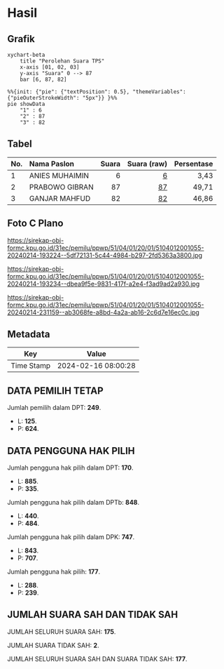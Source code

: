 # Hasil

## Grafik

```mermaid
xychart-beta
    title "Perolehan Suara TPS"
    x-axis [01, 02, 03]
    y-axis "Suara" 0 --> 87
    bar [6, 87, 82]
```

```mermaid
%%{init: {"pie": {"textPosition": 0.5}, "themeVariables": {"pieOuterStrokeWidth": "5px"}} }%%
pie showData
    "1" : 6
    "2" : 87
    "3" : 82
```

## Tabel

| No. | Nama Paslon    | Suara | Suara (raw) | Persentase |
|:--- |:-------------- | -----:| -----------:| ----------:|
| 1   | ANIES MUHAIMIN | 6     | [6][p-1]    | 3,43       |
| 2   | PRABOWO GIBRAN | 87    | [87][p-2]   | 49,71      |
| 3   | GANJAR MAHFUD  | 82    | [82][p-3]   | 46,86      |


[p-1]: https://github.com/gigit-pemilu/pemilu-2024-51-bali/blob/main/pilpres/hitung-suara/sub/51-bali/sub/04-gianyar/sub/01-sukawati/sub/2001-batubulan/sub/055-tps/sub/paslon-1.txt
[p-2]: https://github.com/gigit-pemilu/pemilu-2024-51-bali/blob/main/pilpres/hitung-suara/sub/51-bali/sub/04-gianyar/sub/01-sukawati/sub/2001-batubulan/sub/055-tps/sub/paslon-2.txt
[p-3]: https://github.com/gigit-pemilu/pemilu-2024-51-bali/blob/main/pilpres/hitung-suara/sub/51-bali/sub/04-gianyar/sub/01-sukawati/sub/2001-batubulan/sub/055-tps/sub/paslon-3.txt

## Foto C Plano

https://sirekap-obj-formc.kpu.go.id/31ec/pemilu/ppwp/51/04/01/20/01/5104012001055-20240214-193224--5df72131-5c44-4984-b297-2fd5363a3800.jpg

https://sirekap-obj-formc.kpu.go.id/31ec/pemilu/ppwp/51/04/01/20/01/5104012001055-20240214-193234--dbea9f5e-9831-417f-a2e4-f3ad9ad2a930.jpg

https://sirekap-obj-formc.kpu.go.id/31ec/pemilu/ppwp/51/04/01/20/01/5104012001055-20240214-231159--ab3068fe-a8bd-4a2a-ab16-2c6d7e16ec0c.jpg


## Metadata

| Key        | Value               |
| ---------- | ------------------- |
| Time Stamp | 2024-02-16 08:00:28 |


## DATA PEMILIH TETAP

Jumlah pemilih dalam DPT: **249**.
 * L: **125**.
 * P: **624**.

## DATA PENGGUNA HAK PILIH

Jumlah pengguna hak pilih dalam DPT: **170**.
 * L: **885**.
 * P: **335**.

Jumlah pengguna hak pilih dalam DPTb: **848**.
 * L: **440**.
 * P: **484**.

Jumlah pengguna hak pilih dalam DPK: **747**.
 * L: **843**.
 * P: **707**.

Jumlah pengguna hak pilih: **177**.
 * L: **288**.
 * P: **239**.

## JUMLAH SUARA SAH DAN TIDAK SAH

JUMLAH SELURUH SUARA SAH: **175**.

JUMLAH SUARA TIDAK SAH: **2**.

JUMLAH SELURUH SUARA SAH DAN SUARA TIDAK SAH: **177**.


